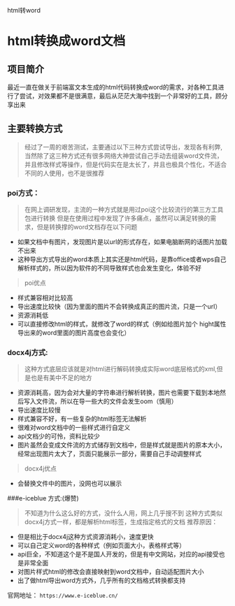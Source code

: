 html转word
<h1>html转换成word文档</h1>

## 项目简介

最近一直在做关于前端富文本生成的html代码转换成word的需求，对各种工具进行了尝试，对效果都不是很满意，最后从茫茫大海中找到一个非常好的工具，顾分享出来

## 主要转换方式
>经过了一周的艰苦测试，主要通过以下三种方式尝试导出，发现各有利弊,当然除了这三种方式还有很多网络大神尝试自己手动去组装word文件流，并且修改样式等操作，但是代码实在是太长了，并且也极具个性化，不适合不同的人使用，也不是很推荐

### poi方式：
>在网上调研发现，主流的一种方式就是用过poi这个比较流行的第三方工具包进行转换
但是在使用过程中发现了许多痛点，虽然可以满足转换的需求，但是转换撑的word文档存在以下问题
  - 如果文档中有图片，发现图片是以url的形式存在，如果电脑断网的话图片加载不出来
  - 这种导出方式导出的word本质上其实还是html代码，是靠office或者wps自己解析样式的，所以因为软件的不同导致样式也会发生变化，体验不好
>poi优点
 - 样式兼容相对比较高
 - 导出速度比较快（因为里面的图片不会转换成真正的图片流，只是一个url）
 - 资源消耗低
 - 可以直接修改html的样式，就修改了word的样式（例如给图片加个 hight属性 导出来的word里面的图片高度也会变化）

### docx4j方式:
>这种方式底层应该就是对html进行解码转换成实际word底层格式的xml,但是也是有美中不足的地方
 - 资源消耗高，因为会对大量的字符串进行解析转换，图片也需要下载到本地然后写入文件流，所以在导一些大的文件会发生oom（慎用）
 - 导出速度比较慢
 - 样式兼容不好，有一些复杂的html标签无法解析
 - 很难对word文档中的一些样式进行自定义
 - api文档少的可怜，资料比较少
 - 图片虽然会变成文件流的方式储存到文档中，但是样式就是图片的原本大小，经常出现图片太大了，页面只能展示一部分，需要自己手动调整样式
>docx4j优点
 - 会替换文件中的图片，没网也可以展示

###e-iceblue 方式:(爆赞)
>不知道为什么这么好的方式，没什么人用，网上几乎搜不到
> 这种方式类似docx4j方式一样，都是解析html标签，生成指定格式的文档 推荐原因：
 - 但是相比于docx4j这种方式资源消耗小，速度更快
 - 可以自己定义word的各种样式（例如页面大小，表格样式等）
 - api巨全，不知道这个是不是国人开发的，但是有中文网站，对应的api接受也是非常全面
 - 对图片样式html的修改会直接映射到word文档中，自动适配图片大小
 - 出了做html导出word方式外，几乎所有的文档格式转换都支持

官网地址：
`https://www.e-iceblue.cn/`

